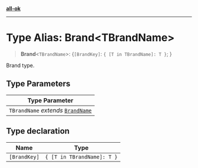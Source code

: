 [**all-ok**](../README.md)

***

# Type Alias: Brand\<TBrandName\>

> **Brand**\<`TBrandName`\>: \{`[BrandKey]`: `{ [T in TBrandName]: T }`; \}

Brand type.

## Type Parameters

| Type Parameter |
| ------ |
| `TBrandName` *extends* [`BrandName`](BrandName.md) |

## Type declaration

| Name | Type |
| ------ | ------ |
| `[BrandKey]` | `{ [T in TBrandName]: T }` |
